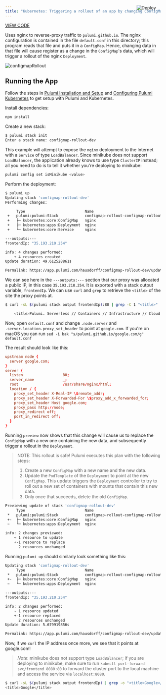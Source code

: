 ```yaml
---
title: "Kubernetes: Triggering a rollout of an app by changing ConfigMap data"
---
```


<a href="https://app.pulumi.com/new?template=https://github.com/pulumi/examples/tree/master/kubernetes-ts-configmap-rollout" target="_blank">
    <img src="https://get.pulumi.com/new/button.svg" alt="Deploy" style="float: right; padding: 8px; margin-top: -65px; margin-right: 8px">
</a>

<p class="mb-4">
    <a class="btn btn-secondary" href="https://github.com/pulumi/examples/tree/master/kubernetes-ts-configmap-rollout" target="_blank"><i class="fab fa-github pr-2"></i> VIEW CODE</a>
</p>


Uses nginx to reverse-proxy traffic to `pulumi.github.io`. The nginx configuration is contained in
the file `default.conf` in this directory; this program reads that file and puts it in a
`ConfigMap`. Hence, changing data in that file will cause register as a change in the `ConfigMap`'s
data, which will trigger a rollout of the nginx `Deployment`.

![configmapRollout](images/rollout.gif "ConfigMap-induced Rollout")

## Running the App

Follow the steps in [Pulumi Installation and Setup](https://docs.pulumi.com/install/) and
[Configuring Pulumi Kubernetes](https://docs.pulumi.com/reference/kubernetes.html#configuration) to
get setup with Pulumi and Kubernetes.

Install dependencies:

```sh
npm install
```

Create a new stack:

```sh
$ pulumi stack init
Enter a stack name: configmap-rollout-dev
```

This example will attempt to expose the `nginx` deployment to the Internet with
a `Service` of type `LoadBalancer`. Since minikube does not support
`LoadBalancer`, the application already knows to use type `ClusterIP` instead;
all you need to do is to tell it whether you're deploying to minikube:

```sh
pulumi config set isMinikube <value>
```

Perform the deployment:

```sh
$ pulumi up
Updating stack 'configmap-rollout-dev'
Performing changes:

     Type                           Name                                     Status      Info
 +   pulumi:pulumi:Stack            configmap-rollout-configmap-rollout-dev  created
 +   ├─ kubernetes:core:ConfigMap   nginx                                    created
 +   ├─ kubernetes:apps:Deployment  nginx                                    created
 +   └─ kubernetes:core:Service     nginx                                    created

---outputs:---
frontendIp: "35.193.210.254"

info: 4 changes performed:
    + 4 resources created
Update duration: 49.612528861s

Permalink: https://app.pulumi.com/hausdorff/configmap-rollout-dev/updates/1
```

We can see here in the `---outputs:---` section that our proxy was allocated a public IP, in this
case `35.193.210.254`. It is exported with a stack output variable, `frontendIp`. We can use `curl`
and `grep` to retrieve the `<title>` of the site the proxy points at.

```sh
$ curl -sL $(pulumi stack output frontendIp):80 | grep -C 1 "<title>"

    <title>Pulumi. Serverless // Containers // Infrastructure // Cloud // DevOps</title>
```

Now, open `default.conf` and change `.node.server` and `.server.location.proxy_set_header` to point
at `google.com`. If you're on macOS you can run `sed -i bak "s/pulumi.github.io/google.com/g" default.conf`

The result should look like this:

```conf
upstream node {
  server google.com;
}
server {
  listen                  80;
  server_name             _;
  root                    /usr/share/nginx/html;
  location / {
    proxy_set_header X-Real-IP \$remote_addr;
    proxy_set_header X-Forwarded-For \$proxy_add_x_forwarded_for;
    proxy_set_header Host google.com;
    proxy_pass http://node;
    proxy_redirect off;
    port_in_redirect off;
  }
}
```

Running `preview` now shows that this change will cause us to replace the `ConfigMap` with a new one
containing the new data, and subsequently trigger a rollout in the `Deployment`.

> NOTE: This rollout is safe! Pulumi executes this plan with the following steps:
>
> 1. Create a new `ConfigMap` with a new name and the new data.
> 1. Update the `PodTemplate` of the `Deployment` to point at the new `ConfigMap`. This update
>    triggers the `Deployment` controller to try to roll out a new set of containers with mounts
>    that contain this new data.
> 1. Only once that succeeds, delete the old `ConfigMap`.

```sh
Previewing update of stack 'configmap-rollout-dev'
     Type                           Name                                     Status        Info
 *   pulumi:pulumi:Stack            configmap-rollout-configmap-rollout-dev  no change
 +-  ├─ kubernetes:core:ConfigMap   nginx                                    replace       changes: ~ data,metadata
 ~   └─ kubernetes:apps:Deployment  nginx                                    update        changes: ~ spec

info: 2 changes previewed:
    ~ 1 resource to update
    +-1 resource to replace
      2 resources unchanged
```

Running `pulumi up` should similarly look something like this:

```sh
Updating stack 'configmap-rollout-dev'
     Type                           Name                                     Status       Info
 *   pulumi:pulumi:Stack            configmap-rollout-configmap-rollout-dev  done
 +-  ├─ kubernetes:core:ConfigMap   nginx                                    replaced     changes: ~ data,metadata
 ~   └─ kubernetes:apps:Deployment  nginx                                    updated      changes: ~ spec

---outputs:---
frontendIp: "35.193.210.254"

info: 2 changes performed:
    ~ 1 resource updated
    +-1 resource replaced
      2 resources unchanged
Update duration: 5.679919856s

Permalink: https://app.pulumi.com/hausdorff/configmap-rollout-dev/updates/13
```

Now, if we `curl` the IP address once more, we see that it points at google.com!

> _Note_: minikube does not support type `LoadBalancer`; if you are deploying to minikube, make sure
> to run `kubectl port-forward svc/frontend 8080:80` to forward the cluster port to the local
> machine and access the service via `localhost:8080`.

```sh
$ curl -sL $(pulumi stack output frontendIp) | grep -o "<title>Google</title>"
<title>Google</title>
```

